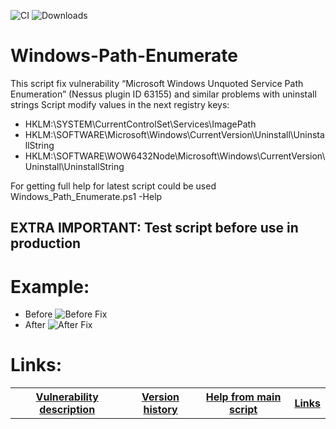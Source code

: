 ![CI](https://github.com/VectorBCO/windows-path-enumerate/workflows/CI/badge.svg)
![Downloads](
https://img.shields.io/github/downloads/VectorBCO/windows-path-enumerate/total.svg?label=Downloads&maxAge=9999)

# Windows-Path-Enumerate
This script fix vulnerability “Microsoft Windows Unquoted Service Path Enumeration” (Nessus plugin ID 63155) and similar problems with uninstall strings
Script modify values in the next registry keys: 
-   HKLM:\SYSTEM\CurrentControlSet\Services\ImagePath
-   HKLM:\SOFTWARE\Microsoft\Windows\CurrentVersion\Uninstall\UninstallString
-   HKLM:\SOFTWARE\WOW6432Node\Microsoft\Windows\CurrentVersion\Uninstall\UninstallString

For getting full help for latest script could be used Windows_Path_Enumerate.ps1 -Help


## EXTRA IMPORTANT: Test script before use in production

# Example:

   -  Before
![Before Fix](/Content/before_service_fix.png)
   -  After
![After Fix](/Content/after_service_fix.png)

# Links:
<table>
  <tr>
      <th><a href="https://github.com/VectorBCO/windows-path-enumerate/wiki">Vulnerability description</a></th>
      <th><a href="https://github.com/VectorBCO/windows-path-enumerate/wiki/Version-History">Version history</a></th>
      <th><a href="https://github.com/VectorBCO/windows-path-enumerate/wiki/Help">Help from main script</a></th>
      <th><a href="https://github.com/VectorBCO/windows-path-enumerate/wiki/Links">Links</a></th>
  </tr>
</table>

